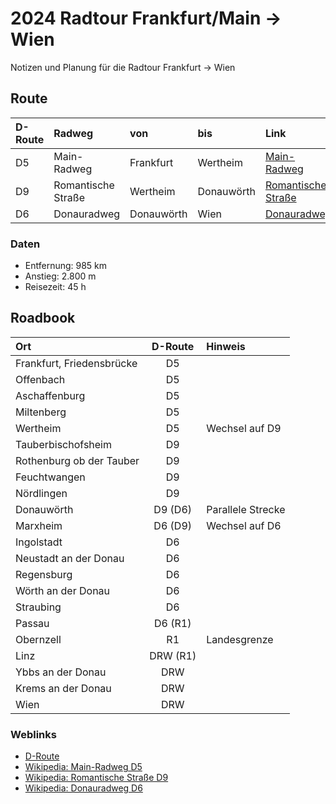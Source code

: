 [modeline]: # ( vim: set fenc=utf-8 filetype=markdown ts=3 sts=3 sw=3 expandtab: )
# 2024 Radtour Frankfurt/Main -> Wien

Notizen und Planung für die Radtour Frankfurt -> Wien

## Route

| D-Route | Radweg             | von        | bis        | Link                                                                            |
|:--------|:-------------------|:-----------|:-----------|:--------------------------------------------------------------------------------|
| D5      | Main-Radweg        | Frankfurt  | Wertheim   | [Main-Radweg](https://de.wikipedia.org/wiki/Main-Radweg)                        |
| D9      | Romantische Straße | Wertheim   | Donauwörth | [Romantische Straße](https://de.wikipedia.org/wiki/Romantische_Straße)          |  
| D6      | Donauradweg        | Donauwörth | Wien       | [Donauradweg](https://de.wikipedia.org/wiki/Donauradweg_(D6))                   |

### Daten

- Entfernung: 985 km
- Anstieg: 2.800 m
- Reisezeit: 45 h
## Roadbook

| Ort                       | D-Route  | Hinweis           |
|:--------------------------|:--------:|:------------------|
| Frankfurt, Friedensbrücke | D5       |                   | 
| Offenbach                 | D5       |                   |
| Aschaffenburg             | D5       |                   |
| Miltenberg                | D5       |                   |
| Wertheim                  | D5       | Wechsel auf D9    |
| Tauberbischofsheim        | D9       |                   | 
| Rothenburg ob der Tauber  | D9       |                   |
| Feuchtwangen              | D9       |                   |
| Nördlingen                | D9       |                   |
| Donauwörth                | D9 (D6)  | Parallele Strecke |
| Marxheim                  | D6 (D9)  | Wechsel auf D6    |
| Ingolstadt                | D6       |                   |  
| Neustadt an der Donau     | D6       |                   | 
| Regensburg                | D6       |                   |
| Wörth an der Donau        | D6       |                   |
| Straubing                 | D6       |                   |
| Passau                    | D6 (R1)  |                   |
| Obernzell                 | R1       | Landesgrenze      |
| Linz                      | DRW (R1) |                   | 
| Ybbs an der Donau         | DRW      |                   |
| Krems an der Donau        | DRW      |                   |
| Wien                      | DRW      |                   |

### Weblinks

- [D-Route](https://de.wikipedia.org/wiki/D-Route)
- [Wikipedia: Main-Radweg D5](https://de.wikipedia.org/wiki/Main-Radweg)
- [Wikipedia: Romantische Straße D9](https://de.wikipedia.org/wiki/Romantische_Straße)
- [Wikipedia: Donauradweg D6](https://de.wikipedia.org/wiki/Donauradweg_(D6))
